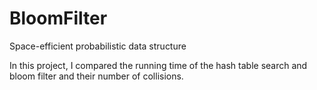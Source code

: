 # BloomFilter
Space-efficient probabilistic data structure

In this project, I compared the running time of the hash table search and bloom filter and their number of collisions.
